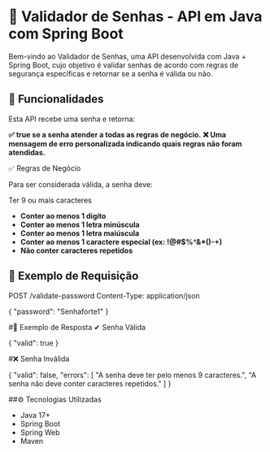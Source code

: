 # 🔐 Validador de Senhas - API em Java com Spring Boot

Bem-vindo ao Validador de Senhas, uma API desenvolvida com Java + Spring Boot, cujo objetivo é validar senhas de acordo com regras de segurança específicas e retornar se a senha é válida ou não.

## 📌 Funcionalidades

Esta API recebe uma senha e retorna:

**✅ true se a senha atender a todas as regras de negócio.**
**❌ Uma mensagem de erro personalizada indicando quais regras não foram atendidas.**

✅ Regras de Negócio

Para ser considerada válida, a senha deve:

Ter 9 ou mais caracteres

- **Conter ao menos 1 dígito**
- **Conter ao menos 1 letra minúscula**
- **Conter ao menos 1 letra maiúscula**
- **Conter ao menos 1 caractere especial (ex: !@#$%^&*()-+)**
- **Não conter caracteres repetidos**

## 🔄 Exemplo de Requisição

POST /validate-password
Content-Type: application/json

{
  "password": "Senhaforte1"
}

#🔄 Exemplo de Resposta
✔ Senha Válida

{
  "valid": true
}

#❌ Senha Inválida

{
  "valid": false,
  "errors": [
    "A senha deve ter pelo menos 9 caracteres.",
    "A senha não deve conter caracteres repetidos."
  ]
}

##⚙️ Tecnologias Utilizadas
- Java 17+
- Spring Boot
- Spring Web
- Maven
